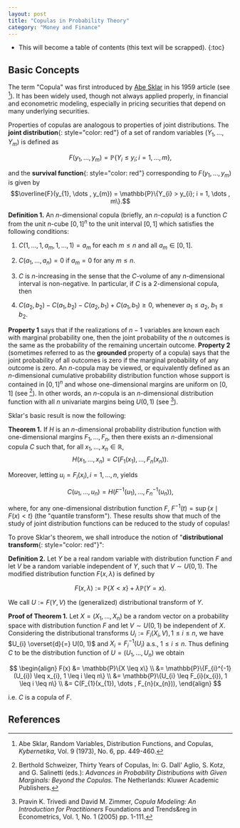 ```yaml
---
layout: post
title: "Copulas in Probability Theory"
category: "Money and Finance"
---
```


* This will become a table of contents (this text will be scrapped).
{:toc}

<h2>Basic Concepts</h2>

The term "Copula" was first introduced by [Abe Sklar](https://en.wikipedia.org/wiki/Abe_Sklar) in his 1959 article (see [^1]). It has been widely used, though not always applied properly, in financial and econometric modeling, especially in pricing securities that depend on many underlying securities.

<!-- excerpt-end -->

Properties of copulas are analogous to properties of joint distributions. The **joint distribution**{: style="color: red"} of a set of random variables $(Y_{1}, \dots , Y_{m})$ is defined as

$$F(y_{1}, \dots , y_{m}) = \mathbb{P}\{Y_{i} \leq y_{i}; i = 1, \dots , m\},$$

and the **survival function**{: style="color: red"} corresponding to $F(y_{1}, \dots , y_{m})$ is given by $$\overline{F}(y_{1}, \dots , y_{m}) = \mathbb{P}\{Y_{i} > y_{i}; i = 1, \dots , m\}.$$

**Definition 1.** An $n$-dimensional copula (briefly, an *n-copula*) is a function $C$ from the unit $n$-cube $[0, 1]^{n}$ to the unit interval $[0, 1]$ which satisfies the following conditions:

1. $C(1, \dots , 1, a_{m}, 1, \dots , 1) = a_{m}$ for each $m \leq n$ and all $a_{m} \in [0, 1]$.

2. $C(a_{1}, \dots , a_{n}) = 0$ if $a_{m} = 0$ for any $m \leq n$.

3. $C$ is $n$-increasing in the sense that the $C$-volume of any $n$-dimensional interval is non-negative. In particular, if $C$ is a $2$-dimensional copula, then

4. $C(a_{2}, b_{2}) - C(a_{1}, b_{2}) - C(a_{2}, b_{1}) + C(a_{1}, b_{1}) \geq 0$, whenever $a_{1} \leq a_{2}$, $b_{1} \leq b_{2}$.

**Property 1** says that if the realizations of $n - 1$ variables are known each with marginal probability one, then the joint probability of the $n$ outcomes is the same as the probability of the remaining uncertain outcome. **Property 2** (sometimes referred to as the **grounded** property of a copula) says that the joint probability of all outcomes is zero if the marginal probability of any outcome is zero. An $n$-copula may be viewed, or equivalently defined as an $n$-dimensional cumulative probability distribution function whose support is contained in $[0, 1]^{n}$ and whose one-dimensional margins are uniform on $[0, 1]$ (see [^2]). In other words, an $n$-copula is an $n$-dimensional distribution function with all $n$ univariate margins being $U(0, 1)$ (see [^3]).

Sklar's basic result is now the following:

**Theorem 1.** If $H$ is an $n$-dimensional probability distribution function with one-dimensional margins $F_{1}, \dots , F_{n}$, then there exists an $n$-dimensional copula $C$ such that, for all $x_{1}, \dots , x_{n} \in \mathbb{R}$, $$H(x_{1}, \dots , x_{n}) = C(F_{1}(x_{1}), \dots , F_{n}(x_{n})).$$

Moreover, letting $u_{i} = F_{i}(x_{i}), i = 1, \dots , n$, yields

$$C(u_{1}, \dots , u_{n}) = H(F^{-1}(u_{1}), \dots , F_{n}^{-1}(u_{n})),$$

where, for any one-dimensional distribution function $F$, $F^{-1}(t) = \sup\{x \mid F(x) < t\}$ (the "quantile transform"). These results show that much of the study of joint distribution functions can be reduced to the study of copulas!

To prove Sklar's theorem, we shall introduce the notion of "**distributional transform**{: style="color: red"}":

**Definition 2.** Let $Y$ be a real random variable with distribution function $F$ and let $V$ be a random variable independent of $Y$, such that $V \sim U(0, 1)$. The modified distribution function $F(x, \lambda)$ is defined by

$$F(x, \lambda) := \mathbb{P}\{X < x\} + \lambda \mathbb{P}(Y = x).$$

We call $U := F(Y, V)$ the (generalized) distributional transform of $Y$.

**Proof of Theorem 1.**  Let $X = (X_{1}, \dots , X_{n})$ be a random vector on a probability space with distribution function $F$ and let $V \sim U(0, 1)$ be independent of $X$. Considering the distributional transforms $U_{i} := F_{i}(X_{i}, V), 1 \leq i \leq n$, we have $U_{i} \overset{d}{=} U(0, 1)$ and $X_{i} = F_{i}^{-1}(U_{i})$ a.s., $1 \leq i \leq n$. Thus defining $C$ to be the distribution function of $U = (U_{1}, \dots , U_{n})$ we obtain

$$
\begin{align}
F(x) &= \mathbb{P}\{X \leq x\} \\
     &= \mathbb{P}\{F_{i}^{-1}(U_{i}) \leq x_{i}, 1 \leq i \leq n\} \\
     &= \mathbb{P}\{U_{i} \leq F_{i}(x_{i}), 1 \leq i \leq n\} \\
     &= C(F_{1}(x_{1}), \dots , F_{n}(x_{n})),    
\end{align}
$$

i.e. $C$ is a copula of $F$.

<h2>References</h2>

[^1]: Abe Sklar, Random Variables, Distribution Functions, and Copulas, *Kybernetika*, Vol. 9 (1973), No. 6, pp. 449-460.

[^2]: Berthold Schweizer, Thirty Years of Copulas, In: G. Dall' Aglio, S. Kotz, and G. Salinetti (eds.): *Advances in Probability Distributions with Given Marginals: Beyond the Copulas.* The Netherlands: Kluwer Academic Publishers.

[^3]: Pravin K. Trivedi and David M. Zimmer, *Copula Modeling: An Introduction for Practitioners* Foundations and Trends&reg in Econometrics, Vol. 1, No. 1 (2005) pp. 1-111.